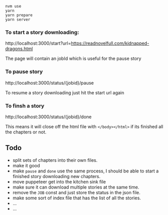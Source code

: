 ```
nvm use
yarn
yarn prepare
yarn server
```

### To start a story downloading:

http://localhost:3000/start?url=https://readnovelfull.com/kidnapped-dragons.html

The page will contain an jobId which is useful for the pause story

### To pause story

http://localhost:3000/status/{jobid}/pause

To resume a story downloading just hit the start url again

### To finsh a story

http://localhost:3000/status/{jobid}/done

This means it will close off the html file with `</body></html>` if its finished all the chapters or not.

## Todo

-   split sets of chapters into their own files.
-   make it good
-   make `pause` and `done` use the same process, I should be able to start a finished story downloading new chapters.
-   move puppeteer get into the kitchen sink file
-   make sure it can download multiple stories at the same time.
-   remove the `JOB` const and just store the status in the json file.
-   make some sort of index file that has the list of all the stories.
-   ...
-   ...
